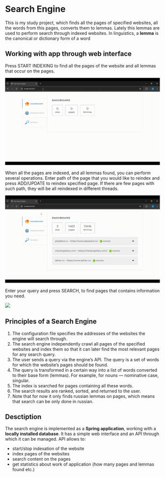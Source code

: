 # Search Engine
This is my study project, which finds all the pages of specified websites, all the words from this pages, converts them to lemmas. Lately this lemmas are used to perform search through indexed websites.
In linguistics, a **lemma** is the canonical or dictionary form of a word

## Working with app through web interface
Press START INDEXING to find all the pages of the website and all lemmas that occur on the pages.

![](readme-gif/IndexingSites.gif)

When all the pages are indexed, and all lemmas found, you can perform several operations.
Enter path of the page that you would like to reindex and press ADD/UPDATE to reindex specified page. If there are few pages with such path, they will be all reindexed in different threads.

![](readme-gif/ReindexingPage.gif)

Enter your query and press SEARCH, to find pages that contains information you need.

![](readme-gif/Searching.gif)

## Principles of a Search Engine
1. The configuration file specifies the addresses of the websites the engine will search through.
2. The search engine independently crawl all pages of the specified websites and index them so that it can later find the most relevant pages for any search query.
3. The user sends a query via the engine’s API. The query is a set of words for which the website’s pages should be found.
4. The query is transformed in a certain way into a list of words converted to their base form (lemmas). For example, for nouns — nominative case, singular.
5. The index is searched for pages containing all these words.
6. The search results are ranked, sorted, and returned to the user.
7. Note that for now it only finds russian lemmas on pages, which means that search can be only done in russian.

## Desctiption
The search engine is implemented as a **Spring application**, working with a **locally installed database**. It has a simple web interface and an API through which it can be managed. 
API allows to:
- start/stop indexation of the website
- index pages of the websites
- search content on the pages
- get statistics about work of application (how many pages and lemmas found etc.)
